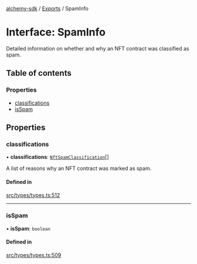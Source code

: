 [alchemy-sdk](../README.md) / [Exports](../modules.md) / SpamInfo

# Interface: SpamInfo

Detailed information on whether and why an NFT contract was classified as spam.

## Table of contents

### Properties

- [classifications](SpamInfo.md#classifications)
- [isSpam](SpamInfo.md#isspam)

## Properties

### classifications

• **classifications**: [`NftSpamClassification`](../enums/NftSpamClassification.md)[]

A list of reasons why an NFT contract was marked as spam.

#### Defined in

[src/types/types.ts:512](https://github.com/alchemyplatform/alchemy-sdk-js/blob/30d9ef5/src/types/types.ts#L512)

___

### isSpam

• **isSpam**: `boolean`

#### Defined in

[src/types/types.ts:509](https://github.com/alchemyplatform/alchemy-sdk-js/blob/30d9ef5/src/types/types.ts#L509)
